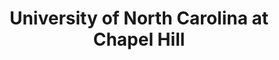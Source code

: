 ---
layout: repo
title: "University of North Carolina at Chapel Hill"
id: 4591
permalink: repos/4591/
---